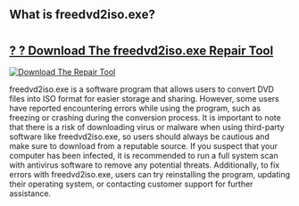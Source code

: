 ## What is freedvd2iso.exe? 

# <h2><a href="https://exedetect.com/download.php?freedvd2iso.exe">? ? Download The freedvd2iso.exe Repair Tool</a></h2>

[![Download The Repair Tool](https://exedetect.com/download-button.jpg)](https://exedetect.com/download.php?freedvd2iso.exe)

freedvd2iso.exe is a software program that allows users to convert DVD files into ISO format for easier storage and sharing. However, some users have reported encountering errors while using the program, such as freezing or crashing during the conversion process. It is important to note that there is a risk of downloading virus or malware when using third-party software like freedvd2iso.exe, so users should always be cautious and make sure to download from a reputable source. If you suspect that your computer has been infected, it is recommended to run a full system scan with antivirus software to remove any potential threats. Additionally, to fix errors with freedvd2iso.exe, users can try reinstalling the program, updating their operating system, or contacting customer support for further assistance.